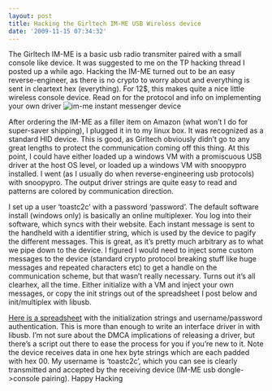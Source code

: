 ```yaml
---
layout: post
title: Hacking the Girltech IM-ME USB Wireless device
date: '2009-11-15 07:34:32'
---
```



The Girltech IM-ME is a basic usb radio transmiter paired with a small console like device. It was suggested to me on the TP hacking thread I posted up a while ago. Hacking the IM-ME turned out to be an easy reverse-engineer, as there is no crypto to worry about and everything is sent in cleartext hex (everything). For 12$, this makes quite a nice little wireless console device. Read on for the protocol and info on implementing your own driver ![im-me instant messenger device](http://www.hunterdavis.com/im_me.jpg)  
  
 After ordering the IM-ME as a filler item on Amazon (what won’t I do for super-saver shipping), I plugged it in to my linux box. It was recognized as a standard HID device. This is good, as Girltech obviously didn’t go to any great lengths to protect the communication coming off this thing. At this point, I could have either loaded up a windows VM with a promiscuous USB driver at the host OS level, or loaded up a windows VM with snoopypro installed. I went (as I usually do when reverse-engineering usb protocols) with snoopypro. The output driver strings are quite easy to read and patterns are colored by communication direction.

I set up a user ‘toastc2c’ with a password ‘password’. The default software install (windows only) is basically an online multiplexer. You log into their software, which syncs with their website. Each instant message is sent to the handheld with a identifier string, which is used by the device to pagify the different messages. This is great, as it’s pretty much arbitrary as to what we pipe down to the device. I figured I would need to inject some custom messages to the device (standard crypto protocol breaking stuff like huge messages and repeated characters etc) to get a handle on the communication scheme, but that wasn’t really necessary. Turns out it’s all clearhex, all the time. Either initialize with a VM and inject your own messages, or copy the init strings out of the spreadsheet I post below and init/multiplex with libusb.

[Here is a spreadsheet](http://www.hunterdavis.com/immeusblog.log.ods) with the initialization strings and username/password authentication. This is more than enough to write an interface driver in with libusb. I’m not sure about the DMCA implications of releasing a driver, but there’s a script out there to ease the process for you if you’re new to it. Note the device receives data in one hex byte strings which are each padded with hex 00. My username is ‘toastc2c’, which you can see is clearly transmitted and accepted by the receiving device (IM-ME usb dongle->console pairing). Happy Hacking


